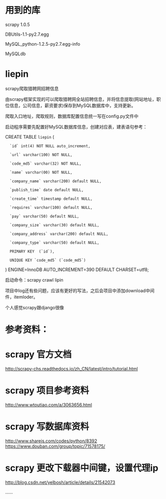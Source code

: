 # 用到的库
scrapy 1.0.5

DBUtils-1.1-py2.7.egg

MySQL_python-1.2.5-py2.7.egg-info

MySQLdb

# liepin
scrapy爬取猎聘网招聘信息

由scrapy框架实现的可以爬取猎聘网全站招聘信息，并将信息提取(网站地址，职位信息，公司信息，薪资要求)保存到MySQL数据库中，支持更新。

爬取入口地址，爬取规则，数据库配置信息统一写在config.py文件中

启动程序需要先配置好MySQL数据库信息，创建对应表，建表语句参考：

   CREATE TABLE `liepin` (

      `id` int(4) NOT NULL auto_increment,
   
      `url` varchar(100) NOT NULL,
   
      `code_md5` varchar(32) NOT NULL,
   
      `name` varchar(00) NOT NULL,
   
      `company_name` varchar(200) default NULL,
   
      `publish_time` date default NULL,
   
      `create_time` timestamp default NULL,
   
      `requires` varchar(100) default NULL,
   
      `pay` varchar(50) default NULL,
   
      `company_size` varchar(30) default NULL,
   
      `company_address` varchar(200) default NULL,
   
      `company_type` varchar(50) default NULL,
   
      PRIMARY KEY  (`id`),
   
      UNIQUE KEY `code_md5` (`code_md5`)
   
   ) ENGINE=InnoDB AUTO_INCREMENT=390 DEFAULT CHARSET=utf8;

启动命令：scrapy crawl lipin

项目中log还有些问题，应该有更好的写法，之后会项目中添加download中间件，itemloder。

个人感觉scrapy跟django很像

# 参考资料：

# scrapy 官方文档
http://scrapy-chs.readthedocs.io/zh_CN/latest/intro/tutorial.html

# scrapy 项目参考资料
http://www.wtoutiao.com/a/3063656.html

# scrapy 写数据库资料
http://www.sharejs.com/codes/python/8392
https://www.douban.com/group/topic/71578175/

# scrapy 更改下载器中间键，设置代理ip
http://blog.csdn.net/yelbosh/article/details/21542073

......
